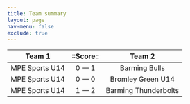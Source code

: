 ```yaml
---
title: Team summary
layout: page
nav-menu: false
exclude: true
---
```




|     Team 1     |  ::Score::  |        Team 2        |
|:--------------:|:-----------:|:--------------------:|
| MPE Sports U14 | 0 &mdash; 1 |    Barming Bulls     |
| MPE Sports U14 | 0 &mdash; 0 |  Bromley Green U14   |
| MPE Sports U14 | 1 &mdash; 2 | Barming Thunderbolts |

 <br /><br /><br />